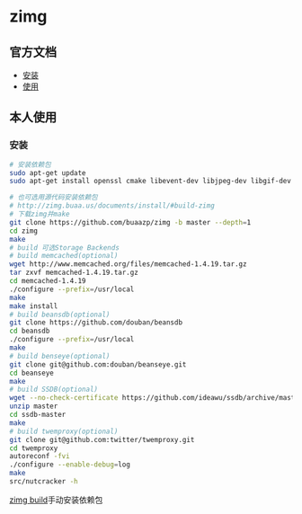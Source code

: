 # zimg

## 官方文档
- [安装](http://zimg.buaa.us/documents/install/)
- [使用](http://zimg.buaa.us/documents/guidebookcn/)

## 本人使用

### 安装

```bash
# 安装依赖包
sudo apt-get update
sudo apt-get install openssl cmake libevent-dev libjpeg-dev libgif-dev libpng-dev libwebp-dev libmagickcore-dev libmagickwand-dev libmemcached-dev
```

```bash
# 也可选用源代码安装依赖包
# http://zimg.buaa.us/documents/install/#build-zimg
# 下载zimg并make
git clone https://github.com/buaazp/zimg -b master --depth=1
cd zimg   
make  
# build 可选Storage Backends
# build memcached(optional)
wget http://www.memcached.org/files/memcached-1.4.19.tar.gz
tar zxvf memcached-1.4.19.tar.gz
cd memcached-1.4.19
./configure --prefix=/usr/local
make
make install
# build beansdb(optional)
git clone https://github.com/douban/beansdb
cd beansdb
./configure --prefix=/usr/local
make
# build benseye(optional)
git clone git@github.com:douban/beanseye.git
cd beanseye
make
# build SSDB(optional)
wget --no-check-certificate https://github.com/ideawu/ssdb/archive/master.zip
unzip master
cd ssdb-master
make
# build twemproxy(optional)
git clone git@github.com:twitter/twemproxy.git
cd twemproxy
autoreconf -fvi
./configure --enable-debug=log
make
src/nutcracker -h
```

[zimg build](http://zimg.buaa.us/documents/install/#build-zimg)手动安装依赖包